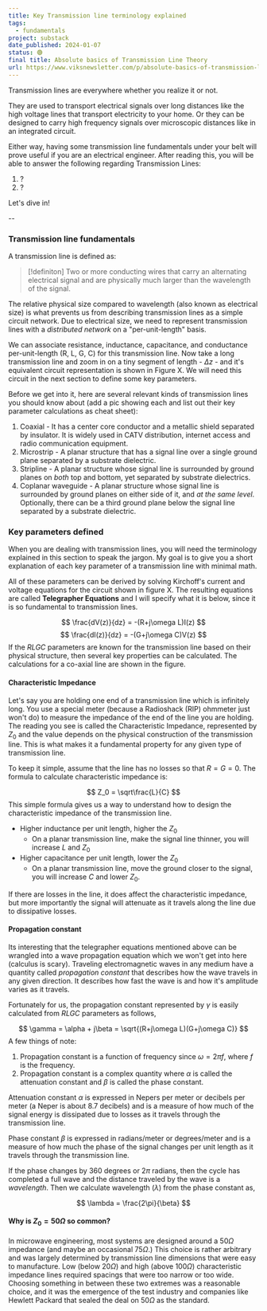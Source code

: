 ```yaml
---
title: Key Transmission line terminology explained
tags:
  - fundamentals
project: substack
date_published: 2024-01-07
status: 🟢
final title: Absolute basics of Transmission Line Theory
url: https://www.viksnewsletter.com/p/absolute-basics-of-transmission-line?r=222kot&utm_campaign=post&utm_medium=web
---
```

Transmission lines are everywhere whether you realize it or not.

They are used to transport electrical signals over long distances like the high voltage lines that transport electricity to your home. Or they can be designed to carry high frequency signals over microscopic distances like in an integrated circuit.

Either way, having some transmission line fundamentals under your belt will prove useful if you are an electrical engineer. After reading this, you will be able to answer the following regarding Transmission Lines:

1. ?
2. ?

Let's dive in!

--
### Transmission line fundamentals

A transmission line is defined as:

> [!definiton]
Two or more conducting wires that carry an alternating electrical signal and are physically much larger than the wavelength of the signal.

The relative physical size compared to wavelength (also known as electrical size) is what prevents us from describing transmission lines as a simple circuit network. Due to electrical size, we need to represent transmission lines with a *distributed network* on a "per-unit-length" basis. 

We can associate resistance, inductance, capacitance, and conductance per-unit-length (R, L, G, C) for this transmission line. Now take a long transmission line and zoom in on a tiny segment of length - $\Delta z$ - and it's equivalent circuit representation is shown in Figure X. We will need this circuit in the next section to define some key parameters.

Before we get into it, here are several relevant kinds of transmission lines you should know about (add a pic showing each and list out their key parameter calculations as cheat sheet):

1. Coaxial - It has a center core conductor and a metallic shield separated by insulator. It is widely used in CATV distribution, internet access and radio communication equipment.
2. Microstrip - A planar structure that has a signal line over a single ground plane separated by a substrate dielectric.
3. Stripline - A planar structure whose signal line is surrounded by ground planes on *both* top and bottom, yet separated by substrate dielectrics.
4. Coplanar waveguide - A planar structure whose signal line is surrounded by ground planes on either side of it, and *at the same level*. Optionally, there can be a third ground plane below the signal line separated by a substrate dielectric.

### Key parameters defined

When you are dealing with transmission lines, you will need the terminology explained in this section to speak the jargon. My goal is to give you a short explanation of each key parameter of a transmission line with minimal math.

All of these parameters can be derived by solving Kirchoff's current and voltage equations for the circuit shown in figure X. The resulting equations are called **Telegrapher Equations** and I will specify what it is below, since it is so fundamental to transmission lines.

$$
\frac{dV(z)}{dz} = -(R+j\omega L)I(z)
$$
$$
\frac{dI(z)}{dz} = -(G+j\omega C)V(z)
$$
If the $RLGC$ parameters are known for the transmission line based on their physical structure, then several key properties can be calculated. The calculations for a co-axial line are shown in the figure.
#### Characteristic Impedance

Let's say you are holding one end of a transmission line which is infinitely long. You use a special meter (because a Radioshack (RIP) ohmmeter just won't do) to measure the impedance of the end of the line you are holding. The reading you see is called the Characteristic Impedance, represented by $Z_0$ and the value depends on the physical construction of the transmission line. This is what makes it a fundamental property for any given type of transmission line.

To keep it simple, assume that the line has no losses so that $R=G=0$. The formula to calculate characteristic impedance is:

$$
Z_0 = \sqrt\frac{L}{C}
$$
This simple formula gives us a way to understand how to design the characteristic impedance of the transmission line. 

- Higher inductance per unit length, higher the $Z_0$
	- On a planar transmission line, make the signal line thinner, you will increase $L$ and $Z_0$
- Higher capacitance per unit length, lower the $Z_0$
	- On a planar transmission line, move the ground closer to the signal, you will increase $C$ and lower $Z_0$.

If there are losses in the line, it does affect the characteristic impedance, but more importantly the signal will attenuate as it travels along the line due to dissipative losses.

#### Propagation constant

Its interesting that the telegrapher equations mentioned above can be wrangled into a wave propagation equation which we won't get into here (calculus is scary). Traveling electromagnetic waves in any medium have a quantity called *propagation constant* that describes how the wave travels in any given direction. It describes how fast the wave is and how it's amplitude varies as it travels.

Fortunately for us, the propagation constant represented by $\gamma$ is easily calculated from $RLGC$ parameters as follows,

$$
\gamma = \alpha + j\beta = \sqrt{(R+j\omega L)(G+j\omega C)}
$$
A few things of note:

1. Propagation constant is a function of frequency since $\omega = 2\pi f$, where $f$ is the frequency.
2. Propagation constant is a complex quantity where $\alpha$ is called the attenuation constant and $\beta$ is called the phase constant.

Attenuation constant $\alpha$ is expressed in Nepers per meter or decibels per meter (a Neper is about 8.7 decibels) and is a measure of how much of the signal energy is dissipated due to losses as it travels through the transmission line.

Phase constant $\beta$ is expressed in radians/meter or degrees/meter and is a measure of how much the phase of the signal changes per unit length as it travels through the transmission line.

If the phase changes by 360 degrees or 2$\pi$ radians, then the cycle has completed a full wave and the distance traveled by the wave is a *wavelength*. Then we calculate wavelength ($\lambda$) from the phase constant as,

$$
\lambda = \frac{2\pi}{\beta}
$$

#### Why is $Z_0 = 50 \Omega$ so common?

In microwave engineering, most systems are designed around a 50$\Omega$ impedance (and maybe an occasional 75$\Omega$.) This choice is rather arbitrary and was largely determined by transmission line dimensions that were easy to manufacture. Low (below 20$\Omega$) and high (above 100$\Omega$) characteristic impedance lines required spacings that were too narrow or too wide. Choosing something in between these two extremes was a reasonable choice, and it was the emergence of the test industry and companies like Hewlett Packard that sealed the deal on 50$\Omega$ as the standard.



